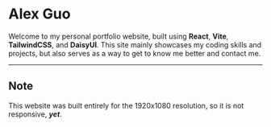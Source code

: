 # Alex Guo

Welcome to my personal portfolio website, built using **React**, **Vite**, **TailwindCSS**, and **DaisyUI**. This site mainly showcases my coding skills and projects, but also serves as a way to get to know me better and contact me.

---

## Note

This website was built entirely for the 1920x1080 resolution, so it is not responsive, ***yet***.

